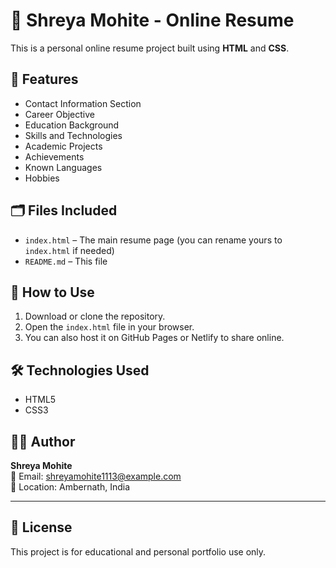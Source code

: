 
# 💼 Shreya Mohite - Online Resume

This is a personal online resume project built using **HTML** and **CSS**.

## 📌 Features

- Contact Information Section
- Career Objective
- Education Background
- Skills and Technologies
- Academic Projects
- Achievements
- Known Languages
- Hobbies

## 🗂️ Files Included

- `index.html` – The main resume page (you can rename yours to `index.html` if needed)
- `README.md` – This file

## 🚀 How to Use

1. Download or clone the repository.
2. Open the `index.html` file in your browser.
3. You can also host it on GitHub Pages or Netlify to share online.

## 🛠️ Technologies Used

- HTML5
- CSS3

## 👩‍💻 Author

**Shreya Mohite**  
📧 Email: [shreyamohite1113@example.com](mailto:shreyamohite1113@example.com)  
📍 Location: Ambernath, India  

---

## 📄 License

This project is for educational and personal portfolio use only.
